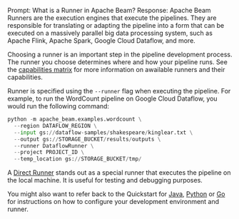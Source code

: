 Prompt:
What is a Runner in Apache Beam?
Response:
Apache Beam Runners are the execution engines that execute the pipelines. They are responsible for translating or adapting the pipeline into a form that can be executed on a massively parallel big data processing system, such as Apache Flink, Apache Spark, Google Cloud Dataflow, and more.

Choosing a runner is an important step in the pipeline development process. The runner you choose determines where and how your pipeline runs. See the [capabilities matrix](https://beam.apache.org/documentation/runners/capability-matrix/) for more information on awailable runners and their capabilities.

Runner is specified using the `--runner` flag when executing the pipeline. For example, to run the WordCount pipeline on Google Cloud Dataflow, you would run the following command:

```python
python -m apache_beam.examples.wordcount \
  --region DATAFLOW_REGION \
  --input gs://dataflow-samples/shakespeare/kinglear.txt \
  --output gs://STORAGE_BUCKET/results/outputs \
  --runner DataflowRunner \
  --project PROJECT_ID \
  --temp_location gs://STORAGE_BUCKET/tmp/
  ```

A [Direct Runner](https://beam.apache.org/documentation/runners/direct/) stands out as a special runner that executes the pipeline on the local machine. It is useful for testing and debugging purposes.

You might also want to refer back to the Quickstart for [Java](https://beam.apache.org/get-started/quickstart-java), [Python](https://beam.apache.org/get-started/quickstart-py) or [Go](https://beam.apache.org/get-started/quickstart-go) for instructions on how to configure your development environment and runner.